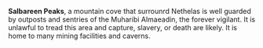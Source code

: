 **Salbareen Peaks**, a mountain cove that surrounrd Nethelas is well guarded by outposts and sentries of the Muharibi Almaeadin, the forever vigilant. It is unlawful to tread this area and capture, slavery, or death are likely. It is home to many mining facilities and caverns.